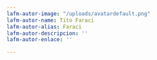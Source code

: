 ```yaml
---
lafm-autor-image: "/uploads/avatardefault.png"
lafm-autor-name: Tito Faraci
lafm-autor-alias: Faraci
lafm-autor-descripcion: ''
lafm-autor-enlace: ''

---
```


